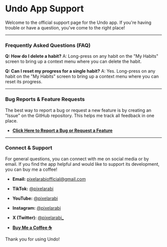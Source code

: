 # Undo App Support

Welcome to the official support page for the Undo app. If you're having trouble or have a question, you've come to the right place!

---

### Frequently Asked Questions (FAQ)

**Q: How do I delete a habit?**
A: Long-press on any habit on the "My Habits" screen to bring up a context menu where you can delete the habit.

**Q: Can I reset my progress for a single habit?**
A: Yes. Long-press on any habit on the "My Habits" screen to bring up a context menu where you can reset its progress.

---

### Bug Reports & Feature Requests

The best way to report a bug or request a new feature is by creating an "Issue" on the GitHub repository. This helps me track all feedback in one place.

* **[Click Here to Report a Bug or Request a Feature](https://github.com/PixelArabi/Undo/issues)**

---

### Connect & Support

For general questions, you can connect with me on social media or by email. If you find the app helpful and would like to support its development, you can buy me a coffee!

* **Email:** [pixelarabiofficial@gmail.com](mailto:pixelarabiofficial@gmail.com)
* **TikTok:** [@pixelarabi](https://www.tiktok.com/@pixelarabi)
* **YouTube:** [@pixelarabi](https://www.youtube.com/@pixelarabi)
* **Instagram:** [@pixelarabi](https://www.instagram.com/pixelarabi)
* **X (Twitter):** [@pixelarabi_](https://x.com/pixelarabi_)

* **[Buy Me a Coffee ☕️](https://buymeacoffee.com/pixelarabi)**

Thank you for using Undo!
